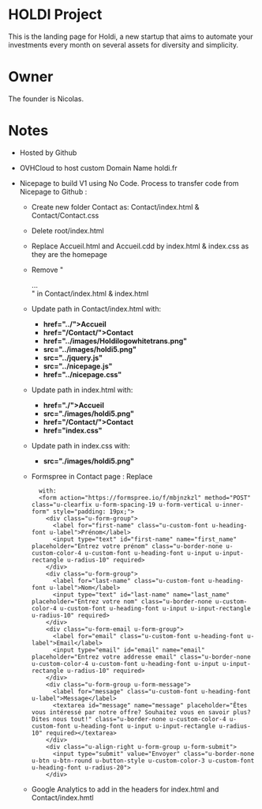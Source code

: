 # HOLDI Project 
This is the landing page for Holdi, a new startup that aims to automate your investments every month on several assets for  diversity and simplicity. 

# Owner
The founder is Nicolas.

# Notes
- Hosted by Github
- OVHCloud to host custom Domain Name holdi.fr
- Nicepage to build V1 using No Code. Process to transfer code from Nicepage to Github : 

    - Create new folder Contact as: Contact/index.html & Contact/Contact.css

    - Delete root/index.html

    - Replace Accueil.html and Accueil.cdd by index.html & index.css as they are the homepage

    - Remove "<section class="u-backlink u-clearfix u-grey-80">...</section>" in Contact/index.html & index.html
    
    - Update path in Contact/index.html with:
        - **href="../">Accueil</a>**
        - **href="/Contact/">Contact</a>**
        - **href="../images/Holdilogowhitetrans.png"**
        - **src="../images/holdi5.png"**
        - **src="../jquery.js"**
        - **src="../nicepage.js"**
        - **href="../nicepage.css"**

    - Update path in index.html with: 
        - **href="./">Accueil</a>**
        - **src="./images/holdi5.png"**
        - **href="/Contact/">Contact</a>**
        - **href="index.css"**

    - Update path in index.css with: 
        - **src="./images/holdi5.png"**

    - Formspree in Contact page : 
        Replace 
        <!--
        <form action="https://forms.nicepagesrv.com/v2/form/process" class="u-clearfix u-form-spacing-19 u-form-vertical u-inner-form" source="email" name="form" style="padding: 19px;">
            <div class="u-form-email u-form-group">
              <label for="email-db6f" class="u-custom-font u-heading-font u-label">Email</label>
              <input type="email" placeholder="Entrez votre addresse email" id="email-db6f" name="email" class="u-border-none u-custom-color-4 u-custom-font u-heading-font u-input u-input-rectangle u-radius-10" required="">
            </div>
            <div class="u-form-group u-form-name u-form-partition-factor-2 u-form-group-2">
              <label for="name-961f" class="u-custom-font u-heading-font u-label">Prénom</label>
              <input type="text" placeholder="Entrez votre prénom" id="name-961f" name="name-1" class="u-border-none u-custom-color-4 u-custom-font u-heading-font u-input u-input-rectangle u-radius-10" required="">
            </div>
            <div class="u-form-group u-form-name u-form-partition-factor-2 u-form-group-3">
              <label for="name-961f" class="u-custom-font u-heading-font u-label">Nom</label>
              <input type="text" placeholder="Entrez votre nom" id="name-961f" name="name-2" class="u-border-none u-custom-color-4 u-custom-font u-heading-font u-input u-input-rectangle u-radius-10" required="">
            </div>
            <div class="u-form-group u-form-message">
              <label for="message-db6f" class="u-custom-font u-heading-font u-label">Message</label>
              <textarea placeholder="Êtes vous intéressé par notre offre? Souhaitez vous en savoir plus? Dites nous ce que vous voulez." rows="4" cols="50" id="message-db6f" name="message" class="u-border-none u-custom-color-4 u-custom-font u-heading-font u-input u-input-rectangle u-radius-10" required=""></textarea>
            </div>
            <div class="u-align-right u-form-group u-form-submit">
              <a href="#" class="u-border-none u-btn u-btn-round u-btn-submit u-button-style u-custom-color-3 u-custom-font u-heading-font u-radius-20 u-btn-1">Envoyer</a>
              <input type="submit" value="submit" class="u-form-control-hidden">
            </div>
            -->

            with: 
            <form action="https://formspree.io/f/mbjnzkzl" method="POST" class="u-clearfix u-form-spacing-19 u-form-vertical u-inner-form" style="padding: 19px;">
              <div class="u-form-group">
                <label for="first-name" class="u-custom-font u-heading-font u-label">Prénom</label>
                <input type="text" id="first-name" name="first_name" placeholder="Entrez votre prénom" class="u-border-none u-custom-color-4 u-custom-font u-heading-font u-input u-input-rectangle u-radius-10" required>
              </div>
              <div class="u-form-group">
                <label for="last-name" class="u-custom-font u-heading-font u-label">Nom</label>
                <input type="text" id="last-name" name="last_name" placeholder="Entrez votre nom" class="u-border-none u-custom-color-4 u-custom-font u-heading-font u-input u-input-rectangle u-radius-10" required>
              </div>
              <div class="u-form-email u-form-group">
                <label for="email" class="u-custom-font u-heading-font u-label">Email</label>
                <input type="email" id="email" name="email" placeholder="Entrez votre addresse email" class="u-border-none u-custom-color-4 u-custom-font u-heading-font u-input u-input-rectangle u-radius-10" required>
              </div>
              <div class="u-form-group u-form-message">
                <label for="message" class="u-custom-font u-heading-font u-label">Message</label>
                <textarea id="message" name="message" placeholder="Êtes vous intéressé par notre offre? Souhaitez vous en savoir plus? Dites nous tout!" class="u-border-none u-custom-color-4 u-custom-font u-heading-font u-input u-input-rectangle u-radius-10" required></textarea>
              </div>
              <div class="u-align-right u-form-group u-form-submit">
                <input type="submit" value="Envoyer" class="u-border-none u-btn u-btn-round u-button-style u-custom-color-3 u-custom-font u-heading-font u-radius-20">
              </div>

    

    - Google Analytics to add in the headers for index.html and Contact/index.hmtl
        <!-- Google tag (gtag.js) -->
        <script async src="https://www.googletagmanager.com/gtag/js?id=G-LVEE8NXLEC"></script>
        <script>
          window.dataLayer = window.dataLayer || [];
          function gtag(){dataLayer.push(arguments);}
          gtag('js', new Date());

          gtag('config', 'G-LVEE8NXLEC');
        </script>
